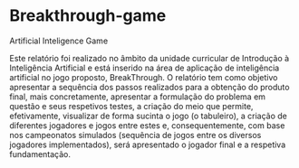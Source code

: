 # Breakthrough-game
Artificial Inteligence Game

Este relatório foi realizado no âmbito da unidade curricular de Introdução à Inteligência Artificial e está inserido na área de aplicação de inteligência artificial no jogo proposto, BreakThrough. 
O relatório tem como objetivo apresentar a sequência dos passos realizados para a obtenção do produto final, mais concretamente, apresentar a formulação do problema em questão e seus respetivos testes, a criação do meio que permite, efetivamente, visualizar de forma sucinta o jogo (o tabuleiro), a criação de diferentes jogadores e jogos entre estes e, consequentemente, com base nos campeonatos simulados (sequência de jogos entre os diversos jogadores implementados), será apresentado o jogador final e a respetiva fundamentação.
